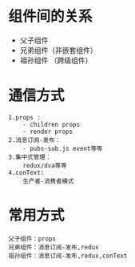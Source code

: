 # 组件间的关系 #
- 父子组件
- 兄弟组件（非嵌套组件）
- 祖孙组件 （跨级组件）
# 通信方式 #
    1.props :
        - children props
        - render props
    2.消息订阅-发布：
        - pubs-sub.js event等等
    3.集中式管理：
        redux/dva等等
    4.conText: 
        生产者-消费者模式
# 常用方式 #
    父子组件：props
    兄弟组件：消息订阅-发布,redux
    祖孙组件：消息订阅-发布,redux,conText